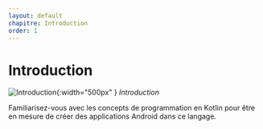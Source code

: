 ```yaml
---
layout: default
chapitre: Introduction
order: 1
---
```


# Introduction

![Introduction](./images/KotlinAndroidStudio.png){:width="500px" }
*Introduction*

<!-- note -->

Familiarisez-vous avec les concepts de programmation en Kotlin pour être en mesure de créer des applications Android dans ce langage.

<!-- new slide -->